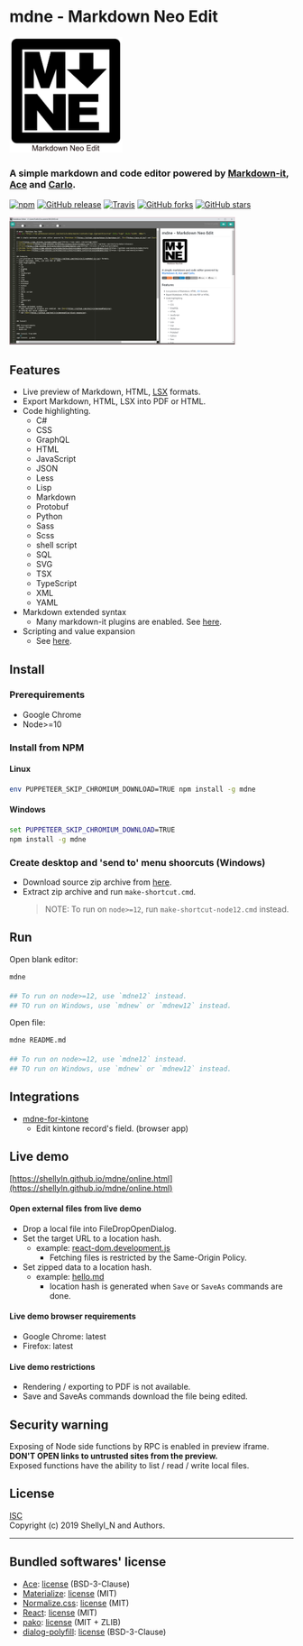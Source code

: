 
# mdne - Markdown Neo Edit
<img src="https://raw.githubusercontent.com/shellyln/mdne/master/contents/logo.svg?sanitize=true" title="logo" style="width: 200px">

### A simple markdown and code editor powered by [Markdown-it](https://github.com/markdown-it/markdown-it), [Ace](https://ace.c9.io/) and [Carlo](https://github.com/GoogleChromeLabs/carlo).

[![npm](https://img.shields.io/npm/v/mdne.svg)](https://www.npmjs.com/package/mdne)
[![GitHub release](https://img.shields.io/github/release/shellyln/mdne.svg)](https://github.com/shellyln/mdne/releases)
[![Travis](https://img.shields.io/travis/shellyln/mdne/master.svg)](https://travis-ci.org/shellyln/mdne)
[![GitHub forks](https://img.shields.io/github/forks/shellyln/mdne.svg?style=social&label=Fork)](https://github.com/shellyln/mdne/fork)
[![GitHub stars](https://img.shields.io/github/stars/shellyln/mdne.svg?style=social&label=Star)](https://github.com/shellyln/mdne)


<img src="https://raw.githubusercontent.com/shellyln/mdne/master/docs/images/scr-01.png" title="screenshot" style="width: 400px">


## Features
* Live preview of Markdown, HTML, [LSX](https://github.com/shellyln/liyad#what-is-lsx) formats.
* Export Markdown, HTML, LSX into PDF or HTML.
* Code highlighting.
  * C#
  * CSS
  * GraphQL
  * HTML
  * JavaScript
  * JSON
  * Less
  * Lisp
  * Markdown
  * Protobuf
  * Python
  * Sass
  * Scss
  * shell script
  * SQL
  * SVG
  * TSX
  * TypeScript
  * XML
  * YAML
* Markdown extended syntax
  * Many markdown-it plugins are enabled. See [here](https://github.com/shellyln/menneu#features).
* Scripting and value expansion
  * See [here](https://github.com/shellyln/menneu#lisp-block-expansion).



## Install

### Prerequirements
* Google Chrome
* Node>=10

### Install from NPM

#### Linux
```sh
env PUPPETEER_SKIP_CHROMIUM_DOWNLOAD=TRUE npm install -g mdne
```

#### Windows
```cmd
set PUPPETEER_SKIP_CHROMIUM_DOWNLOAD=TRUE
npm install -g mdne
```



### Create desktop and 'send to' menu shoorcuts (Windows)
* Download source zip archive from [here](https://github.com/shellyln/mdne/archive/master.zip).
* Extract zip archive and run `make-shortcut.cmd`.
  > NOTE: To run on `node>=12`, run `make-shortcut-node12.cmd` instead.


## Run

Open blank editor:
```sh
mdne

## To run on node>=12, use `mdne12` instead.
## TO run on Windows, use `mdnew` or `mdnew12` instead.
```

Open file:
```sh
mdne README.md

## To run on node>=12, use `mdne12` instead.
## TO run on Windows, use `mdnew` or `mdnew12` instead.
```


## Integrations

* [mdne-for-kintone](https://github.com/shellyln/mdne-for-kintone)
  * Edit kintone record's field. (browser app)


## Live demo

[https://shellyln.github.io/mdne/online.html](https://shellyln.github.io/mdne/online.html)

#### Open external files from live demo
* Drop a local file into FileDropOpenDialog.
* Set the target URL to a location hash.
  * example: [react-dom.development.js](https://shellyln.github.io/mdne/online.html#open.url=https%3A%2F%2Fcdnjs.cloudflare.com%2Fajax%2Flibs%2Freact-dom%2F16.7.0%2Fumd%2Freact-dom.development.js)
    * Fetching files is restricted by the Same-Origin Policy.
* Set zipped data to a location hash.
  * example: [hello.md](https://shellyln.github.io/mdne/online.html#filename=hello.md&open.d=eJwtyjEOgCAMBdCdU3zjit6BuLh4CKQdiIWSSkK8vYnxzW_GziLqUajy5FzAnUsTRol2kY6KWAlJicGUuxqaDjYmnA-O_yy5e4TE392iia7uBTWXHe8)
    * location hash is generated when `Save` or `SaveAs` commands are done.

#### Live demo browser requirements
* Google Chrome: latest
* Firefox: latest

#### Live demo restrictions
* Rendering / exporting to PDF is not available.
* Save and SaveAs commands download the file being edited.



## Security warning

Exposing of Node side functions by RPC is enabled in preview iframe.  
**DON'T OPEN links to untrusted sites from the preview.**  
Exposed functions have the ability to list / read / write local files.

## License
[ISC](https://github.com/shellyln/mdne/blob/master/LICENSE.md)  
Copyright (c) 2019 Shellyl_N and Authors.

----
## Bundled softwares' license

* [Ace](https://github.com/ajaxorg/ace): [license](https://github.com/ajaxorg/ace/blob/master/LICENSE) (BSD-3-Clause)
* [Materialize](https://materializecss.com/): [license](https://github.com/Dogfalo/materialize/blob/v1-dev/LICENSE) (MIT)
* [Normalize.css](https://necolas.github.io/normalize.css/): [license](https://github.com/necolas/normalize.css/blob/master/LICENSE.md) (MIT)
* [React](https://reactjs.org/): [license](https://github.com/facebook/react/blob/master/LICENSE) (MIT)
* [pako](https://github.com/nodeca/pako): [license](https://github.com/nodeca/pako/blob/master/LICENSE) (MIT + ZLIB)
* [dialog-polyfill](https://github.com/GoogleChrome/dialog-polyfill): [license](https://github.com/GoogleChrome/dialog-polyfill/blob/master/LICENSE) (BSD-3-Clause)
